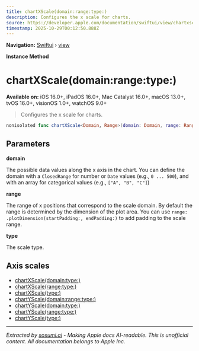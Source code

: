 ```yaml
---
title: chartXScale(domain:range:type:)
description: Configures the x scale for charts.
source: https://developer.apple.com/documentation/swiftui/view/chartxscale(domain:range:type:)
timestamp: 2025-10-29T00:12:50.888Z
---
```


**Navigation:** [Swiftui](/documentation/swiftui) › [view](/documentation/swiftui/view)

**Instance Method**

# chartXScale(domain:range:type:)

**Available on:** iOS 16.0+, iPadOS 16.0+, Mac Catalyst 16.0+, macOS 13.0+, tvOS 16.0+, visionOS 1.0+, watchOS 9.0+

> Configures the x scale for charts.

```swift
nonisolated func chartXScale<Domain, Range>(domain: Domain, range: Range, type: ScaleType? = nil) -> some View where Domain : ScaleDomain, Range : PositionScaleRange
```

## Parameters

**domain**

The possible data values along the x axis in the chart. You can define the domain with a `ClosedRange` for number or `Date` values (e.g., `0 ... 500`), and with an array for categorical values (e.g., `["A", "B", "C"]`)



**range**

The range of x positions that correspond to the scale domain. By default the range is determined by the dimension of the plot area. You can use `range: .plotDimension(startPadding:, endPadding:)` to add padding to the scale range.



**type**

The scale type.



## Axis scales

- [chartXScale(domain:type:)](/documentation/swiftui/view/chartxscale(domain:type:))
- [chartXScale(range:type:)](/documentation/swiftui/view/chartxscale(range:type:))
- [chartXScale(type:)](/documentation/swiftui/view/chartxscale(type:))
- [chartYScale(domain:range:type:)](/documentation/swiftui/view/chartyscale(domain:range:type:))
- [chartYScale(domain:type:)](/documentation/swiftui/view/chartyscale(domain:type:))
- [chartYScale(range:type:)](/documentation/swiftui/view/chartyscale(range:type:))
- [chartYScale(type:)](/documentation/swiftui/view/chartyscale(type:))

---

*Extracted by [sosumi.ai](https://sosumi.ai) - Making Apple docs AI-readable.*
*This is unofficial content. All documentation belongs to Apple Inc.*
